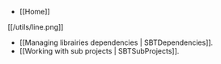 - [[Home]]

[[/utils/line.png]]

- [[Managing librairies dependencies | SBTDependencies]].
- [[Working with sub projects | SBTSubProjects]].